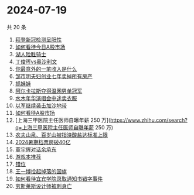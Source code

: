 # 2024-07-19

共 20 条

<!-- BEGIN ZHIHUSEARCH -->
<!-- 最后更新时间 Fri Jul 19 2024 19:10:36 GMT+0800 (China Standard Time) -->
1. [拜登新冠检测呈阳性](https://www.zhihu.com/search?q=拜登新冠检测呈阳性)
1. [如何看待今日A股市场](https://www.zhihu.com/search?q=如何看待今日A股市场)
1. [湖人险胜骑士](https://www.zhihu.com/search?q=湖人险胜骑士)
1. [丁俊晖vs奥沙利文](https://www.zhihu.com/search?q=丁俊晖vs奥沙利文)
1. [你最意外的一笔收入是什么](https://www.zhihu.com/search?q=你最意外的一笔收入是什么)
1. [邹市明夫妇创业七年卖掉所有房产](https://www.zhihu.com/search?q=邹市明夫妇创业七年卖掉所有房产)
1. [抓娃娃](https://www.zhihu.com/search?q=抓娃娃)
1. [阿尔卡拉斯夺得温网男单冠军](https://www.zhihu.com/search?q=阿尔卡拉斯夺得温网男单冠军)
1. [水木年华演唱会中途卖衣服](https://www.zhihu.com/search?q=水木年华演唱会中途卖衣服)
1. [以军继续袭击加沙地带](https://www.zhihu.com/search?q=以军继续袭击加沙地带)
1. [如何看待A股市场](https://www.zhihu.com/search?q=如何看待A股市场)
1. [上海三甲医院主任医师自曝年薪 250 万](https://www.zhihu.com/search?q=上海三甲医院主任医师自曝年薪 250 万)
1. [农夫山泉、百岁山被指溴酸盐达标准上限](https://www.zhihu.com/search?q=农夫山泉、百岁山被指溴酸盐达标准上限)
1. [2024暑期档票房破40亿](https://www.zhihu.com/search?q=2024暑期档票房破40亿)
1. [董宇辉对话余承东](https://www.zhihu.com/search?q=董宇辉对话余承东)
1. [游戏本推荐](https://www.zhihu.com/search?q=游戏本推荐)
1. [错位](https://www.zhihu.com/search?q=错位)
1. [王一博捡起掉落的国旗](https://www.zhihu.com/search?q=王一博捡起掉落的国旗)
1. [如何看待宜宾学院录取通知书错字事件](https://www.zhihu.com/search?q=如何看待宜宾学院录取通知书错字事件)
1. [劳斯莱斯设计师被刺身亡](https://www.zhihu.com/search?q=劳斯莱斯设计师被刺身亡)
<!-- END ZHIHUSEARCH -->
